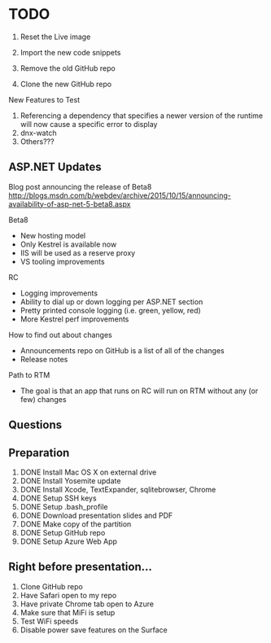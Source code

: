 
# TODO

1. Reset the Live image

1. Import the new code snippets
1. Remove the old GitHub repo
1. Clone the new GitHub repo

New Features to Test

1. Referencing a dependency that specifies a newer version of the runtime will
now cause a specific error to display
1. dnx-watch
1. Others???

## ASP.NET Updates

Blog post announcing the release of Beta8
	http://blogs.msdn.com/b/webdev/archive/2015/10/15/announcing-availability-of-asp-net-5-beta8.aspx

Beta8

* New hosting model
* Only Kestrel is available now
* IIS will be used as a reserve proxy
* VS tooling improvements

RC

* Logging improvements
* Ability to dial up or down logging per ASP.NET section
* Pretty printed console logging (i.e. green, yellow, red)
* More Kestrel perf improvements

How to find out about changes

* Announcements repo on GitHub is a list of all of the changes
* Release notes

Path to RTM

* The goal is that an app that runs on RC will run on RTM without any (or few) changes

## Questions

## Preparation

1. DONE Install Mac OS X on external drive
1. DONE Install Yosemite update
1. DONE Install Xcode, TextExpander, sqlitebrowser, Chrome
1. DONE Setup SSH keys
1. DONE Setup .bash_profile
1. DONE Download presentation slides and PDF
1. DONE Make copy of the partition
1. DONE Setup GitHub repo
1. DONE Setup Azure Web App

## Right before presentation...

1. Clone GitHub repo
1. Have Safari open to my repo
1. Have private Chrome tab open to Azure
1. Make sure that MiFi is setup
1. Test WiFi speeds
1. Disable power save features on the Surface
